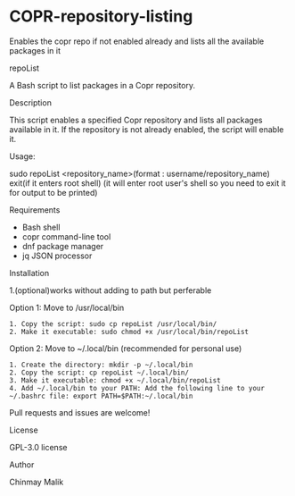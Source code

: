 # COPR-repository-listing
Enables the copr repo if not enabled already and lists all the available packages in it 

repoList

A Bash script to list packages in a Copr repository.

Description

This script enables a specified Copr repository and lists all packages available in it. If the repository is not already enabled, the script will enable it.


Usage:

sudo repoList <repository_name>(format : username/repository_name)
exit(if it enters root shell)
(it will enter root user's shell so you need to exit it for output to be printed)

Requirements

- Bash shell
- copr command-line tool
- dnf package manager
- jq JSON processor

Installation

1.(optional)works without adding to path but perferable

  Option 1: Move to /usr/local/bin

    1. Copy the script: sudo cp repoList /usr/local/bin/
    2. Make it executable: sudo chmod +x /usr/local/bin/repoList

  Option 2: Move to ~/.local/bin (recommended for personal use)

    1. Create the directory: mkdir -p ~/.local/bin
    2. Copy the script: cp repoList ~/.local/bin/
    3. Make it executable: chmod +x ~/.local/bin/repoList
    4. Add ~/.local/bin to your PATH: Add the following line to your ~/.bashrc file: export PATH=$PATH:~/.local/bin

Pull requests and issues are welcome!

License

GPL-3.0 license 

Author

Chinmay Malik


